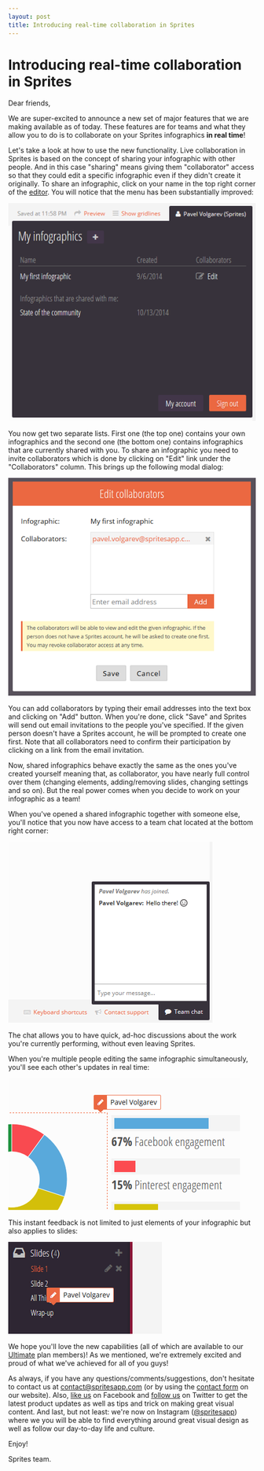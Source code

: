 ```yaml
---
layout: post
title: Introducing real-time collaboration in Sprites
---
```


# Introducing real-time collaboration in Sprites

Dear friends,

We are super-excited to announce a new set of major features that we are making available as of today. These features are for teams and what they allow you to do is to collaborate on your Sprites infographics **in real time**!

Let's take a look at how to use the new functionality. Live collaboration in Sprites is based on the concept of sharing your infographic with other people. And in this case "sharing" means giving them "collaborator" access so that they could edit a specific infographic even if they didn't create it originally. To share an infographic, click on your name in the top right corner of the [editor](https://spritesapp.com/edit). You will notice that the menu has been substantially improved:

![User menu](/assets/img/posts/collab-user-menu.png "User menu")

You now get two separate lists. First one (the top one) contains your own infographics and the second one (the bottom one) contains infographics that are currently shared with you. To share an infographic you need to invite collaborators which is done by clicking on "Edit" link under the "Collaborators" column. This brings up the following modal dialog:

![Sharing infographic](/assets/img/posts/collab-share.png "Sharing infographic")

You can add collaborators by typing their email addresses into the text box and clicking on "Add" button. When you're done, click "Save" and Sprites will send out email invitations to the people you've specified. If the given person doesn't have a Sprites account, he will be prompted to create one first. Note that all collaborators need to confirm their participation by clicking on a link from the email invitation.

Now, shared infographics behave exactly the same as the ones you've created yourself meaning that, as collaborator, you have nearly full control over them (changing elements, adding/removing slides, changing settings and so on). But the real power comes when you decide to work on your infographic as a team!

When you've opened a shared infographic together with someone else, you'll notice that you now have access to a team chat located at the bottom right corner:

![Team chat](/assets/img/posts/collab-chat.png "Team chat")

The chat allows you to have quick, ad-hoc discussions about the work you're currently performing, without even leaving Sprites.

When you're multiple people editing the same infographic simultaneously, you'll see each other's updates in real time:

![Real-time updates](/assets/img/posts/collab-live-1.png "Real-time updates")

This instant feedback is not limited to just elements of your infographic but also applies to slides:

![Real-time updates on slides](/assets/img/posts/collab-live-2.png "Real-time updates on slides")

We hope you'll love the new capabilities (all of which are available to our [Ultimate](https://spritesapp.com/pricing) plan members)! As we mentioned, we're extremely excited and proud of what we've achieved for all of you guys!

As always, if you have any questions/comments/suggestions, don't hesitate to contact us at [contact@spritesapp.com](mailto:contact@spritesapp.com) (or by using the [contact form](https://spritesapp.com/contact) on our website). Also, [like us](https://www.facebook.com/spritesapp) on Facebook and [follow us](https://twitter.com/spritesapp) on Twitter to get the latest product updates as well as tips and trick on making great visual content. And last, but not least: we're now on Instagram ([@spritesapp](https://instagram.com/spritesapp)) where we you will be able to find everything around great visual design as well as follow our day-to-day life and culture.

Enjoy!

Sprites team.
